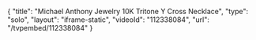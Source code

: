{
    "title": "Michael Anthony Jewelry 10K Tritone Y Cross Necklace",
    "type": "solo",
    "layout": "iframe-static",
    "videoId": "112338084",
    "url": "\/tvpembed\/112338084"
}